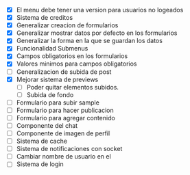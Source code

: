 - [x] El menu debe tener una version para usuarios no logeados
- [x] Sistema de creditos
- [x] Generalizar creacion de formularios
- [x] Generalizar mostrar datos por defecto en los formularios
- [x] Generalizar la forma en la que se guardan los datos 
- [x] Funcionalidad Submenus
- [x] Campos obligatorios en los formularios
- [x] Valores minimos para campos obligatorios
- [ ] Generalizacion de subida de post
- [x] Mejorar sistema de previews
    - [ ] Poder quitar elementos subidos.
    - [ ] Subida de fondo
- [ ] Formulario para subir sample
- [ ] Formulario para hacer publicacion 
- [ ] Formulario para agregar contenido
- [ ] Componente del chat 
- [ ] Componente de imagen de perfil
- [ ] Sistema de cache
- [ ] Sistema de notificaciones con socket
- [ ] Cambiar nombre de usuario en el 
- [ ] Sistema de login